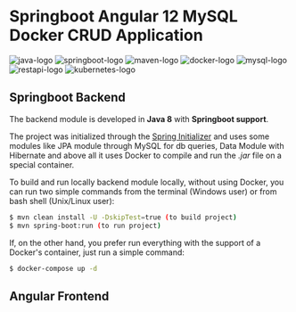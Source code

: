 # Springboot Angular 12 MySQL Docker CRUD Application

![java-logo](https://img.icons8.com/color/60/000000/java-coffee-cup-logo--v1.png)
![springboot-logo](https://img.icons8.com/color/60/000000/spring-logo.png)
![maven-logo](https://img.icons8.com/ios/60/000000/maven-ios.png)
![docker-logo](https://img.icons8.com/color/60/000000/docker.png)
![mysql-logo](https://img.icons8.com/fluency/60/000000/mysql-logo.png)
![restapi-logo](https://img.icons8.com/nolan/60/api-settings.png)
![kubernetes-logo](https://img.icons8.com/color/60/000000/kubernetes.png)

## Springboot Backend
The backend module is developed in **Java 8** with **Springboot support**.

The project was initialized through the [Spring Initializer](https://start.spring.io/) and uses some modules like JPA module through MySQL for db queries, Data Module with Hibernate and above all it uses Docker to compile and run the *.jar* file on a special container.

To build and run locally backend module locally, without using Docker, you can run two simple commands from the terminal (Windows user) or from bash shell (Unix/Linux user):
```bash
$ mvn clean install -U -DskipTest=true (to build project)
$ mvn spring-boot:run (to run project)
```

If, on the other hand, you prefer run everything with the support of a Docker's container, just run a simple command:
```bash
$ docker-compose up -d
```
## Angular Frontend
